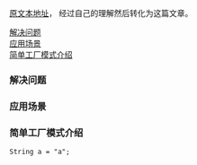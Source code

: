[原文本地址](https://design-patterns.readthedocs.io/zh_CN/latest/creational_patterns/simple_factory.html)，
经过自己的理解然后转化为这篇文章。

<a href="#1">解决问题</a></br>
<a href="#2">应用场景</a></br>
<a href="#3">简单工厂模式介绍</a></br>

### <a name="1">解决问题</a>
### <a name="2">应用场景</a>
### <a name="3">简单工厂模式介绍</a>
```
String a = "a";
```